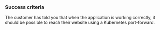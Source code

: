 ### Success criteria

The customer has told you that when the application is working correctly, it should be possible to reach their website using a Kubernetes port-forward.

